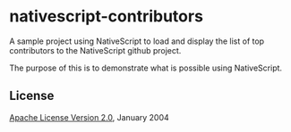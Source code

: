 nativescript-contributors
========

A sample project using NativeScript to load and display the list of top contributors to the NativeScript github project.

The purpose of this is to demonstrate what is possible using NativeScript. 


License
----
[Apache License Version 2.0](http://www.apache.org/licenses/LICENSE-2.0), January 2004